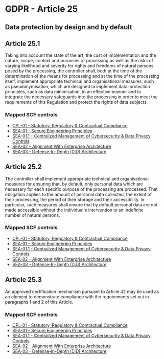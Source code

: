 # GDPR - Article 25
## Data protection by design and by default


## Article 25.1
Taking into account the state of the art, the cost of implementation and the nature, scope, context and purposes of processing as well as the risks of varying likelihood and severity for rights and freedoms of natural persons posed by the processing, the controller shall, both at the time of the determination of the means for processing and at the time of the processing itself, implement appropriate technical and organisational measures, such as pseudonymisation, which are designed to implement data-protection principles, such as data minimisation, in an effective manner and to integrate the necessary safeguards into the processing in order to meet the requirements of this Regulation and protect the rights of data subjects.

### Mapped SCF controls
- [CPL-01 - Statutory, Regulatory & Contractual Compliance](../scf/cpl-01-statutory,regulatory&contractualcompliance.md)
- [SEA-01 - Secure Engineering Principles](../scf/sea-01-secureengineeringprinciples.md)
- [SEA-01.1 - Centralized Management of Cybersecurity & Data Privacy Controls](../scf/sea-011-centralizedmanagementofcybersecurity&dataprivacycontrols.md)
- [SEA-02 - Alignment With Enterprise Architecture](../scf/sea-02-alignmentwithenterprisearchitecture.md)
- [SEA-03 - Defense-In-Depth (DiD) Architecture](../scf/sea-03-defense-in-depthdidarchitecture.md)

## Article 25.2
The controller shall implement appropriate technical and organisational measures for ensuring that, by default, only personal data which are necessary for each specific purpose of the processing are processed. That obligation applies to the amount of personal data collected, the extent of their processing, the period of their storage and their accessibility. In particular, such measures shall ensure that by default personal data are not made accessible without the individual's intervention to an indefinite number of natural persons.

### Mapped SCF controls
- [CPL-01 - Statutory, Regulatory & Contractual Compliance](../scf/cpl-01-statutory,regulatory&contractualcompliance.md)
- [SEA-01 - Secure Engineering Principles](../scf/sea-01-secureengineeringprinciples.md)
- [SEA-01.1 - Centralized Management of Cybersecurity & Data Privacy Controls](../scf/sea-011-centralizedmanagementofcybersecurity&dataprivacycontrols.md)
- [SEA-02 - Alignment With Enterprise Architecture](../scf/sea-02-alignmentwithenterprisearchitecture.md)
- [SEA-03 - Defense-In-Depth (DiD) Architecture](../scf/sea-03-defense-in-depthdidarchitecture.md)

## Article 25.3
An approved certification mechanism pursuant to Article 42 may be used as an element to demonstrate compliance with the requirements set out in paragraphs 1 and 2 of this Article.

### Mapped SCF controls
- [CPL-01 - Statutory, Regulatory & Contractual Compliance](../scf/cpl-01-statutory,regulatory&contractualcompliance.md)
- [SEA-01 - Secure Engineering Principles](../scf/sea-01-secureengineeringprinciples.md)
- [SEA-01.1 - Centralized Management of Cybersecurity & Data Privacy Controls](../scf/sea-011-centralizedmanagementofcybersecurity&dataprivacycontrols.md)
- [SEA-02 - Alignment With Enterprise Architecture](../scf/sea-02-alignmentwithenterprisearchitecture.md)
- [SEA-03 - Defense-In-Depth (DiD) Architecture](../scf/sea-03-defense-in-depthdidarchitecture.md)
